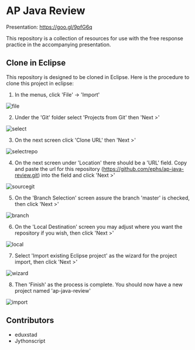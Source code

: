 AP Java Review
===
Presentation: https://goo.gl/9pfG6q

This repository is a collection of resources for use with the free response practice in the accompanying presentation.

Clone in Eclipse
---
This repository is designed to be cloned in Eclipse. Here is the procedure to clone this project in eclipse:
1. In the menus, click 'File' -> 'Import'

![file](img/file.png)

2. Under the 'Git' folder select 'Projects from Git' then 'Next >' 

![select](img/select.png)

3. On the next screen click 'Clone URL' then 'Next >'

![selectrepo](img/selectrepo.png)

4. On the next screen under 'Location' there should be a 'URL' field. Copy and paste the url for this 
repository (https://github.com/ephs/ap-java-review.git) into the field and click 'Next >'

![sourcegit](img/sourcegit.png)

5. On the 'Branch Selection' screen assure the branch 'master' is checked, then click 'Next >'

![branch](img/branch.png)

6. On the 'Local Destination' screen you may adjust where you want the repository if you wish, then click 'Next >'

![local](img/local.png)

7. Select 'Import existing Eclipse project' as the wizard for the project import, then click 'Next >'

![wizard](img/wizard.png)

8. Then 'Finish' as the process is complete. You should now have a new project named 'ap-java-review'

![import](img/import.png)

Contributors
---
* eduxstad
* Jythonscript